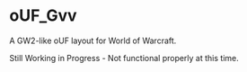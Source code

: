 oUF_Gvv
=======

A GW2-like oUF layout for World of Warcraft.

Still Working in Progress - Not functional properly at this time.